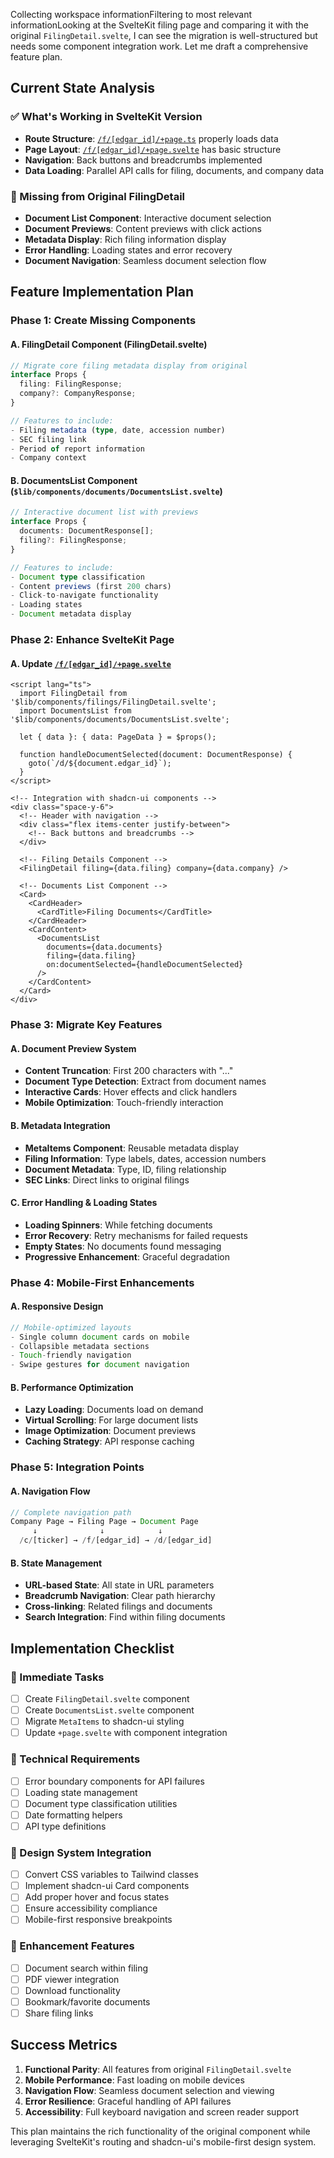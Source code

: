Collecting workspace informationFiltering to most relevant informationLooking at the SvelteKit filing page and comparing it with the original `FilingDetail.svelte`, I can see the migration is well-structured but needs some component integration work. Let me draft a comprehensive feature plan.

## Current State Analysis

### ✅ What's Working in SvelteKit Version
- **Route Structure**: [`/f/[edgar_id]/+page.ts`](ui-sk/src/routes/f/[edgar_id]/+page.ts) properly loads data
- **Page Layout**: [`/f/[edgar_id]/+page.svelte`](ui-sk/src/routes/f/[edgar_id]/+page.svelte) has basic structure
- **Navigation**: Back buttons and breadcrumbs implemented
- **Data Loading**: Parallel API calls for filing, documents, and company data

### 🔄 Missing from Original FilingDetail
- **Document List Component**: Interactive document selection
- **Document Previews**: Content previews with click actions
- **Metadata Display**: Rich filing information display
- **Error Handling**: Loading states and error recovery
- **Document Navigation**: Seamless document selection flow

## Feature Implementation Plan

### Phase 1: Create Missing Components

#### A. FilingDetail Component (FilingDetail.svelte)
````typescript
// Migrate core filing metadata display from original
interface Props {
  filing: FilingResponse;
  company?: CompanyResponse;
}

// Features to include:
- Filing metadata (type, date, accession number)
- SEC filing link
- Period of report information
- Company context
````

#### B. DocumentsList Component (`$lib/components/documents/DocumentsList.svelte`)
````typescript
// Interactive document list with previews
interface Props {
  documents: DocumentResponse[];
  filing?: FilingResponse;
}

// Features to include:
- Document type classification
- Content previews (first 200 chars)
- Click-to-navigate functionality
- Loading states
- Document metadata display
````

### Phase 2: Enhance SvelteKit Page

#### A. Update [`/f/[edgar_id]/+page.svelte`](ui-sk/src/routes/f/[edgar_id]/+page.svelte)
````svelte
<script lang="ts">
  import FilingDetail from '$lib/components/filings/FilingDetail.svelte';
  import DocumentsList from '$lib/components/documents/DocumentsList.svelte';

  let { data }: { data: PageData } = $props();

  function handleDocumentSelected(document: DocumentResponse) {
    goto(`/d/${document.edgar_id}`);
  }
</script>

<!-- Integration with shadcn-ui components -->
<div class="space-y-6">
  <!-- Header with navigation -->
  <div class="flex items-center justify-between">
    <!-- Back buttons and breadcrumbs -->
  </div>

  <!-- Filing Details Component -->
  <FilingDetail filing={data.filing} company={data.company} />

  <!-- Documents List Component -->
  <Card>
    <CardHeader>
      <CardTitle>Filing Documents</CardTitle>
    </CardHeader>
    <CardContent>
      <DocumentsList
        documents={data.documents}
        filing={data.filing}
        on:documentSelected={handleDocumentSelected}
      />
    </CardContent>
  </Card>
</div>
````

### Phase 3: Migrate Key Features

#### A. Document Preview System
- **Content Truncation**: First 200 characters with "..."
- **Document Type Detection**: Extract from document names
- **Interactive Cards**: Hover effects and click handlers
- **Mobile Optimization**: Touch-friendly interaction

#### B. Metadata Integration
- **MetaItems Component**: Reusable metadata display
- **Filing Information**: Type labels, dates, accession numbers
- **Document Metadata**: Type, ID, filing relationship
- **SEC Links**: Direct links to original filings

#### C. Error Handling & Loading States
- **Loading Spinners**: While fetching documents
- **Error Recovery**: Retry mechanisms for failed requests
- **Empty States**: No documents found messaging
- **Progressive Enhancement**: Graceful degradation

### Phase 4: Mobile-First Enhancements

#### A. Responsive Design
````typescript
// Mobile-optimized layouts
- Single column document cards on mobile
- Collapsible metadata sections
- Touch-friendly navigation
- Swipe gestures for document navigation
````

#### B. Performance Optimization
- **Lazy Loading**: Documents load on demand
- **Virtual Scrolling**: For large document lists
- **Image Optimization**: Document previews
- **Caching Strategy**: API response caching

### Phase 5: Integration Points

#### A. Navigation Flow
````typescript
// Complete navigation path
Company Page → Filing Page → Document Page
     ↓              ↓            ↓
  /c/[ticker] → /f/[edgar_id] → /d/[edgar_id]
````

#### B. State Management
- **URL-based State**: All state in URL parameters
- **Breadcrumb Navigation**: Clear path hierarchy
- **Cross-linking**: Related filings and documents
- **Search Integration**: Find within filing documents

## Implementation Checklist

### 🎯 Immediate Tasks
- [ ] Create `FilingDetail.svelte` component
- [ ] Create `DocumentsList.svelte` component
- [ ] Migrate `MetaItems` to shadcn-ui styling
- [ ] Update `+page.svelte` with component integration

### 🔧 Technical Requirements
- [ ] Error boundary components for API failures
- [ ] Loading state management
- [ ] Document type classification utilities
- [ ] Date formatting helpers
- [ ] API type definitions

### 🎨 Design System Integration
- [ ] Convert CSS variables to Tailwind classes
- [ ] Implement shadcn-ui Card components
- [ ] Add proper hover and focus states
- [ ] Ensure accessibility compliance
- [ ] Mobile-first responsive breakpoints

### 🚀 Enhancement Features
- [ ] Document search within filing
- [ ] PDF viewer integration
- [ ] Download functionality
- [ ] Bookmark/favorite documents
- [ ] Share filing links

## Success Metrics

1. **Functional Parity**: All features from original `FilingDetail.svelte`
2. **Mobile Performance**: Fast loading on mobile devices
3. **Navigation Flow**: Seamless document selection and viewing
4. **Error Resilience**: Graceful handling of API failures
5. **Accessibility**: Full keyboard navigation and screen reader support

This plan maintains the rich functionality of the original component while leveraging SvelteKit's routing and shadcn-ui's mobile-first design system.